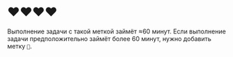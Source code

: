 # ❤️❤️❤️❤️

Выполнение задачи с такой меткой займёт ≈60 минут. Если выполнение задачи предположительно займёт более 60 минут, нужно добавить метку `🐘`.
